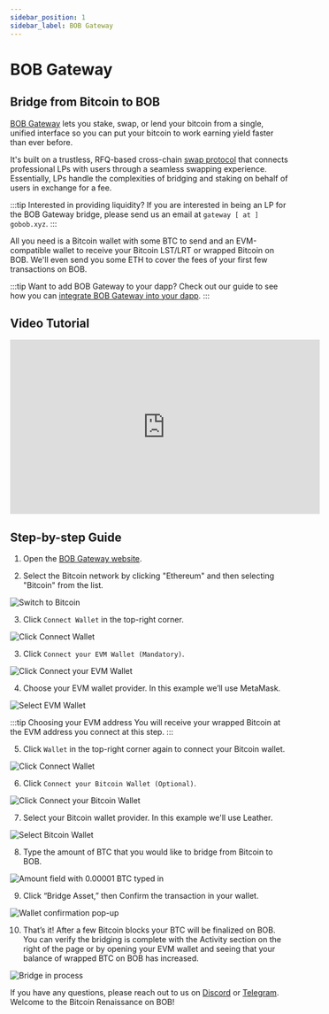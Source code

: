 ```yaml
---
sidebar_position: 1
sidebar_label: BOB Gateway
---
```


# BOB Gateway

## Bridge from Bitcoin to BOB

[BOB Gateway](https://app.gobob.xyz) lets you stake, swap, or lend your bitcoin from a single, unified interface so you can put your bitcoin to work earning yield faster than ever before.

It's built on a trustless, RFQ-based cross-chain [swap protocol](../../../build/examples/btc-swap/) that connects professional LPs with users through a seamless swapping experience. Essentially, LPs handle the complexities of bridging and staking on behalf of users in exchange for a fee.

:::tip Interested in providing liquidity?
If you are interested in being an LP for the BOB Gateway bridge, please send us an email at `gateway [ at ] gobob.xyz`.
:::

All you need is a Bitcoin wallet with some BTC to send and an EVM-compatible wallet to receive your Bitcoin LST/LRT or wrapped Bitcoin on BOB. We'll even send you some ETH to cover the fees of your first few transactions on BOB.

:::tip Want to add BOB Gateway to your dapp?
Check out our guide to see how you can [integrate BOB Gateway into your dapp](../../../build/bob-sdk/gateway.md).
:::

## Video Tutorial

<iframe width="560" height="315" src="https://www.youtube.com/embed/xExdId-s4xA?playlist=xExdId-s4xA" frameborder="0" allow="accelerometer; autoplay; clipboard-write; encrypted-media; gyroscope; picture-in-picture" allowfullscreen></iframe>

## Step-by-step Guide

1. Open the [BOB Gateway website](https://bob-fusion-git-feat-external-bridges-interlay.vercel.app/bridge?type=deposit).

2. Select the Bitcoin network by clicking "Ethereum" and then selecting "Bitcoin" from the list.

![Switch to Bitcoin](./bitcoin-bridge-01.png)

3. Click `Connect Wallet` in the top-right corner.

![Click Connect Wallet](./bitcoin-bridge-02.png)

3. Click `Connect your EVM Wallet (Mandatory)`.

![Click Connect your EVM Wallet](./bitcoin-bridge-03.png)

4. Choose your EVM wallet provider. In this example we’ll use MetaMask.

![Select EVM Wallet](./bitcoin-bridge-04.png)

:::tip Choosing your EVM address
You will receive your wrapped Bitcoin at the EVM address you connect at this step.
:::

5. Click `Wallet` in the top-right corner again to connect your Bitcoin wallet.

![Click Connect Wallet](./bitcoin-bridge-05.png)

6. Click `Connect your Bitcoin Wallet (Optional)`.

![Click Connect your Bitcoin Wallet](./bitcoin-bridge-06.png)

7. Select your Bitcoin wallet provider. In this example we'll use Leather.

![Select Bitcoin Wallet](./bitcoin-bridge-07.png)

8. Type the amount of BTC that you would like to bridge from Bitcoin to BOB.

![Amount field with 0.00001 BTC typed in](./bitcoin-bridge-08.png)

9. Click “Bridge Asset,” then Confirm the transaction in your wallet.

![Wallet confirmation pop-up](./bitcoin-bridge-09.png)

10. That’s it! After a few Bitcoin blocks your BTC will be finalized on BOB. You can verify the bridging is complete with the Activity section on the right of the page or by opening your EVM wallet and seeing that your balance of wrapped BTC on BOB has increased.

![Bridge in process](./bitcoin-bridge-10.png)

If you have any questions, please reach out to us on [Discord](https://discord.gg/gobob) or [Telegram](https://t.me/+CyIcLW2nfaFlNDc1). Welcome to the Bitcoin Renaissance on BOB!
